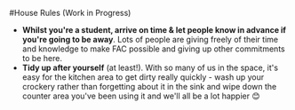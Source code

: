#House Rules (Work in Progress)

+ **Whilst you're a student, arrive on time & let people know in advance if you're going to be away**. Lots of people are giving freely of their time and knowledge to make FAC possible and giving up other commitments to be here.
+  **Tidy up after yourself** (at least!). With so many of us in the space, it's easy for the kitchen area to get dirty really quickly - wash up your crockery rather than forgetting about it in the sink and wipe down the counter area you've been using it and we'll all be a lot happier :blush:
